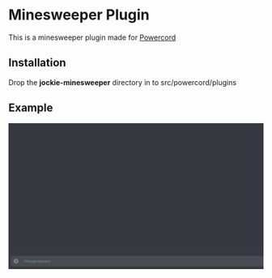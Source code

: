 # Minesweeper Plugin
This is a minesweeper plugin made for [Powercord](https://github.com/powercord-org/powercord)

## Installation
Drop the **jockie-minesweeper** directory in to src/powercord/plugins

## Example
![](Example.gif)
